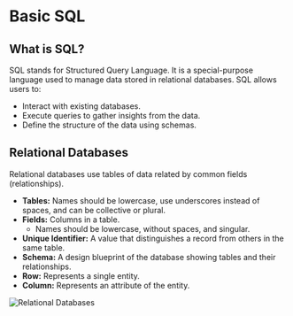 # Basic SQL

## What is SQL?

SQL stands for Structured Query Language. It is a special-purpose language
used to manage data stored in relational databases. SQL allows users to:

- Interact with existing databases.
- Execute queries to gather insights from the data.
- Define the structure of the data using schemas.

## Relational Databases

Relational databases use tables of data related by common fields (relationships).

- **Tables:** Names should be lowercase, use underscores instead of spaces, and can be collective or plural.
- **Fields:** Columns in a table.
  - Names should be lowercase, without spaces, and singular.
- **Unique Identifier:** A value that distinguishes a record from others in the same table.
- **Schema:** A design blueprint of the database showing tables and their relationships.
- **Row:** Represents a single entity.
- **Column:** Represents an attribute of the entity.

![Relational Databases](https://planetscale.com/_next/image?url=%2Fassets%2Fblog%2Fcontent%2Fschema-design-101-relational-databases%2Fcd0ca647c86b976bd395a8d78fa38b4010ee78d3-1552x872.png&w=1080&q=90)
